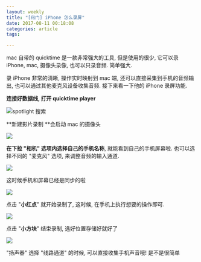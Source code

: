 ```yaml
---
layout: weekly
title: "[窍门] iPhone 怎么录屏"
date: 2017-08-11 00:18:08
categories: article
tags:

---
```


mac 自带的 quicktime 是一款非常强大的工具, 但是使用的很少, 它可以录 iPhone, mac, 摄像头录像, 也可以只录音频. 简单强大.

录 iPhone 非常的清晰, 操作实时映射到 mac 端, 还可以直接采集到手机的音频输出, 也可以通过其他麦克风设备收集音频. 接下来看一下他的 iPhone 录屏功能.

**连接好数据线, 打开 quicktime player**

![spotlight 搜索](http://upload-images.jianshu.io/upload_images/1286586-473f56b8957677e6?imageMogr2/auto-orient/strip)

**新建影片录制 **会启动 mac 的摄像头

![](http://upload-images.jianshu.io/upload_images/1286586-d65bfe8cc3b3ac88?imageMogr2/auto-orient/strip)

**在下拉 "相机" 选项内选择自己的手机名称**, 就能看到自己的手机屏幕啦. 也可以选择不同的 "麦克风" 选项, 来调整音频的输入通道.

![](http://upload-images.jianshu.io/upload_images/1286586-6c9dbf32afd75177.gif?imageMogr2/auto-orient/strip)

这时候手机和屏幕已经是同步的啦

![](http://upload-images.jianshu.io/upload_images/1286586-beda5b9f524e47d3.gif?imageMogr2/auto-orient/strip)

点击 "**小红点**" 就开始录制了, 这时候, 在手机上执行想要的操作即可.

![](http://upload-images.jianshu.io/upload_images/1286586-89746cd914ea058b?imageMogr2/auto-orient/strip)

点击 "**小方块**" 结束录制, 选好位置存储好就好了

![](http://upload-images.jianshu.io/upload_images/1286586-f4e7ad34ceef8424?imageMogr2/auto-orient/strip)

"扬声器" 选择 "线路通道" 的时候, 可以直接收集手机声音哦! 是不是很简单

